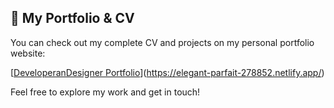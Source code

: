 
## 🚀 My Portfolio & CV

You can check out my complete CV and projects on my personal portfolio website:

[[DeveloperanDesigner Portfolio](https://your-portfolio-link.com)](https://elegant-parfait-278852.netlify.app/)

Feel free to explore my work and get in touch!
